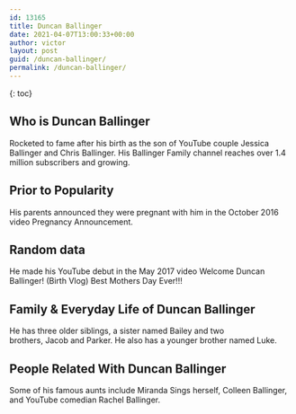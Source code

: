 ```yaml
---
id: 13165
title: Duncan Ballinger
date: 2021-04-07T13:00:33+00:00
author: victor
layout: post
guid: /duncan-ballinger/
permalink: /duncan-ballinger/
---
```



{: toc}


## Who is Duncan Ballinger



Rocketed to fame after his birth as the son of YouTube couple Jessica Ballinger and Chris Ballinger. His Ballinger Family channel reaches over 1.4 million subscribers and growing.

                
                
                
## Prior to Popularity



His parents announced they were pregnant with him in the October 2016 video Pregnancy Announcement. 

                
                
                
## Random data



He made his YouTube debut in the May 2017 video Welcome Duncan Ballinger! (Birth Vlog) Best Mothers Day Ever!!! 

                
                
                
## Family & Everyday Life of Duncan Ballinger



He has three older siblings, a sister named Bailey and two brothers, Jacob and Parker. He also has a younger brother named Luke. 

                
                
                
## People Related With Duncan Ballinger



Some of his famous aunts include Miranda Sings herself, Colleen Ballinger, and YouTube comedian Rachel Ballinger. 

                
              
            
          
          
          